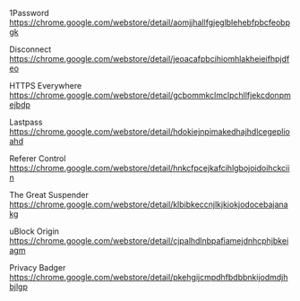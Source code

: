 1Password
https://chrome.google.com/webstore/detail/aomjjhallfgjeglblehebfpbcfeobpgk

Disconnect
https://chrome.google.com/webstore/detail/jeoacafpbcihiomhlakheieifhpjdfeo

HTTPS Everywhere
https://chrome.google.com/webstore/detail/gcbommkclmclpchllfjekcdonpmejbdp

Lastpass
https://chrome.google.com/webstore/detail/hdokiejnpimakedhajhdlcegeplioahd

Referer Control
https://chrome.google.com/webstore/detail/hnkcfpcejkafcihlgbojoidoihckciin

The Great Suspender
https://chrome.google.com/webstore/detail/klbibkeccnjlkjkiokjodocebajanakg

uBlock Origin
https://chrome.google.com/webstore/detail/cjpalhdlnbpafiamejdnhcphjbkeiagm

Privacy Badger
https://chrome.google.com/webstore/detail/pkehgijcmpdhfbdbbnkijodmdjhbjlgp
